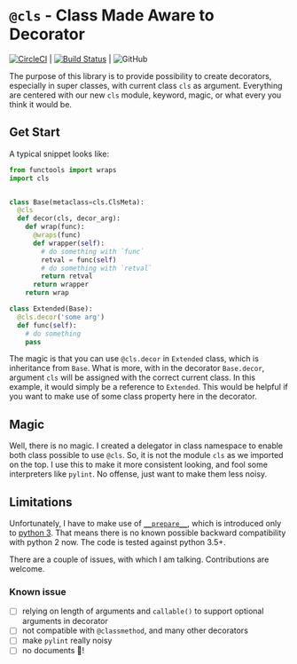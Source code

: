 # `@cls` - Class Made Aware to Decorator

[![CircleCI](https://circleci.com/gh/guoquan/acls/tree/master.svg?style=svg)](https://circleci.com/gh/guoquan/acls/tree/master)
|
[![Build Status](https://travis-ci.org/guoquan/acls.svg?branch=master)](https://travis-ci.org/guoquan/acls)
|
![GitHub](https://img.shields.io/github/license/guoquan/acls.svg)

The purpose of this library is to provide possibility to create decorators, especially in super classes, with current class `cls` as argument.
Everything are centered with our new `cls` module, keyword, magic, or what every you think it would be.

## Get Start

A typical snippet looks like:

```python
from functools import wraps
import cls


class Base(metaclass=cls.ClsMeta):
  @cls
  def decor(cls, decor_arg):
    def wrap(func):
      @wraps(func)
      def wrapper(self):
        # do something with `func`
        retval = func(self)
        # do something with `retval`
        return retval
      return wrapper
    return wrap

class Extended(Base):
  @cls.decor('some arg')
  def func(self):
    # do something
    pass
```

The magic is that you can use `@cls.decor` in `Extended` class, which is inheritance from `Base`.
What is more, with in the decorator `Base.decor`, argument `cls` will be assigned with the correct current class.
In this example, it would simply be a reference to `Extended`.
This would be helpful if you want to make use of some class property here in the decorator.

## Magic

Well, there is no magic. I created a delegator in class namespace to enable both class possible to use `@cls`.
So, it is not the module `cls` as we imported on the top.
I use this to make it more consistent looking, and fool some interpreters like `pylint`.
No offense, just want to make them less noisy.

## Limitations

Unfortunately, I have to make use of [`__prepare__`](https://www.python.org/dev/peps/pep-3115/#id11), which is introduced only to [python 3](https://www.python.org/dev/peps/pep-3115/).
That means there is no known possible backward compatibility with python 2 now.
The code is tested against python 3.5+.

There are a couple of issues, with which I am talking. Contributions are welcome.

### Known issue

- [ ] relying on length of arguments and `callable()` to support optional arguments in decorator
- [ ] not compatible with `@classmethod`, and many other decorators
- [ ] make `pylint` really noisy
- [ ] no documents :see_no_evil:!
